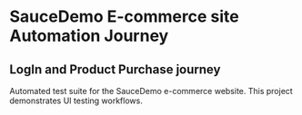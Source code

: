 # SauceDemo E-commerce site Automation Journey

## LogIn and Product Purchase journey

Automated test suite for the SauceDemo e-commerce website. This project demonstrates UI testing workflows. 